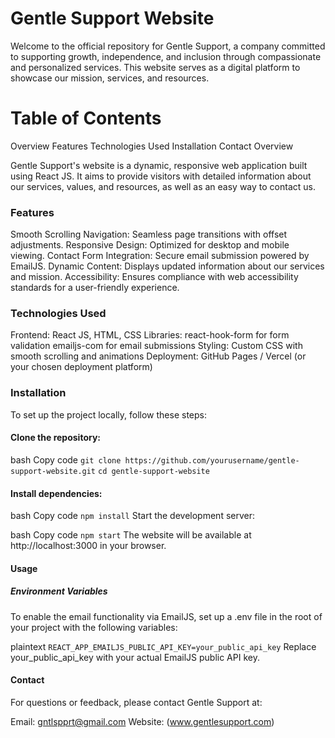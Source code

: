 # Gentle Support Website

Welcome to the official repository for Gentle Support, a company committed to supporting growth, independence, and inclusion through compassionate and personalized services. This website serves as a digital platform to showcase our mission, services, and resources.

# Table of Contents

Overview
Features
Technologies Used
Installation
Contact
Overview

Gentle Support's website is a dynamic, responsive web application built using React JS. It aims to provide visitors with detailed information about our services, values, and resources, as well as an easy way to contact us.

### Features

Smooth Scrolling Navigation: Seamless page transitions with offset adjustments.
Responsive Design: Optimized for desktop and mobile viewing.
Contact Form Integration: Secure email submission powered by EmailJS.
Dynamic Content: Displays updated information about our services and mission.
Accessibility: Ensures compliance with web accessibility standards for a user-friendly experience.

### Technologies Used

Frontend: React JS, HTML, CSS
Libraries:
react-hook-form for form validation
emailjs-com for email submissions
Styling: Custom CSS with smooth scrolling and animations
Deployment: GitHub Pages / Vercel (or your chosen deployment platform)

### Installation

To set up the project locally, follow these steps:

#### Clone the repository:

bash
Copy code
`git clone https://github.com/yourusername/gentle-support-website.git`
`cd gentle-support-website`

#### Install dependencies:

bash
Copy code
`npm install`
Start the development server:

bash
Copy code
`npm start`
The website will be available at http://localhost:3000 in your browser.

#### Usage

##### Environment Variables

To enable the email functionality via EmailJS, set up a .env file in the root of your project with the following variables:

plaintext
`REACT_APP_EMAILJS_PUBLIC_API_KEY=your_public_api_key`
Replace your_public_api_key with your actual EmailJS public API key.

#### Contact

For questions or feedback, please contact Gentle Support at:

Email: gntlspprt@gmail.com
Website: (www.gentlesupport.com)
